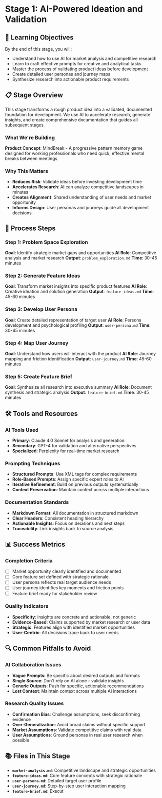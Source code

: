 # Stage 1: AI-Powered Ideation and Validation

## 🎯 Learning Objectives

By the end of this stage, you will:

- Understand how to use AI for market analysis and competitive research
- Learn to craft effective prompts for creative and analytical tasks
- Master the process of validating product ideas before development
- Create detailed user personas and journey maps
- Synthesize research into actionable product requirements

## 📋 Stage Overview

This stage transforms a rough product idea into a validated, documented foundation for development. We use AI to accelerate research, generate insights, and create comprehensive documentation that guides all subsequent stages.

### What We're Building

**Product Concept**: MindBreak - A progressive pattern memory game designed for working professionals who need quick, effective mental breaks between meetings.

### Why This Matters

- **Reduces Risk**: Validate ideas before investing development time
- **Accelerates Research**: AI can analyze competitive landscapes in minutes
- **Creates Alignment**: Shared understanding of user needs and market opportunity
- **Informs Design**: User personas and journeys guide all development decisions

## 🚀 Process Steps

### Step 1: Problem Space Exploration

**Goal**: Identify strategic market gaps and opportunities
**AI Role**: Competitive analysis and market research
**Output**: `problem_exploration.md`
**Time**: 30-45 minutes

### Step 2: Generate Feature Ideas

**Goal**: Transform market insights into specific product features
**AI Role**: Creative ideation and solution generation
**Output**: `feature-ideas.md`
**Time**: 45-60 minutes

### Step 3: Develop User Persona

**Goal**: Create detailed representation of target user
**AI Role**: Persona development and psychological profiling
**Output**: `user-persona.md`
**Time**: 30-45 minutes

### Step 4: Map User Journey

**Goal**: Understand how users will interact with the product
**AI Role**: Journey mapping and friction identification
**Output**: `user-journey.md`
**Time**: 45-60 minutes

### Step 5: Create Feature Brief

**Goal**: Synthesize all research into executive summary
**AI Role**: Document synthesis and strategic analysis
**Output**: `feature-brief.md`
**Time**: 30-45 minutes

## 🛠️ Tools and Resources

### AI Tools Used

- **Primary**: Claude 4.0 Sonnet for analysis and generation
- **Secondary**: GPT-4 for validation and alternative perspectives
- **Specialized**: Perplexity for real-time market research

### Prompting Techniques

- **Structured Prompts**: Use XML tags for complex requirements
- **Role-Based Prompts**: Assign specific expert roles to AI
- **Iterative Refinement**: Build on previous outputs systematically
- **Context Preservation**: Maintain context across multiple interactions

### Documentation Standards

- **Markdown Format**: All documentation in structured markdown
- **Clear Headers**: Consistent heading hierarchy
- **Actionable Insights**: Focus on decisions and next steps
- **Traceability**: Link insights back to source analysis

## 📊 Success Metrics

### Completion Criteria

- [ ] Market opportunity clearly identified and documented
- [ ] Core feature set defined with strategic rationale
- [ ] User persona reflects real target audience needs
- [ ] User journey identifies key moments and friction points
- [ ] Feature brief ready for stakeholder review

### Quality Indicators

- **Specificity**: Insights are concrete and actionable, not generic
- **Evidence-Based**: Claims supported by market research or user data
- **Strategic**: Features align with identified market opportunities
- **User-Centric**: All decisions trace back to user needs

## 🔍 Common Pitfalls to Avoid

### AI Collaboration Issues

- **Vague Prompts**: Be specific about desired outputs and formats
- **Single Source**: Don't rely on AI alone - validate insights
- **Generic Outputs**: Push for specific, actionable recommendations
- **Lost Context**: Maintain context across multiple AI interactions

### Research Quality Issues

- **Confirmation Bias**: Challenge assumptions, seek disconfirming evidence
- **Over-Generalization**: Avoid broad claims without specific support
- **Market Assumptions**: Validate competitive claims with real data
- **User Assumptions**: Ground personas in real user research when possible

## 📚 Files in This Stage

- **`market-analysis.md`**: Competitive landscape and strategic opportunities
- **`feature-ideas.md`**: Core feature concepts with strategic rationale
- **`user-persona.md`**: Detailed target user profile
- **`user-journey.md`**: Step-by-step user interaction mapping
- **`feature-brief.md`**: Execut
